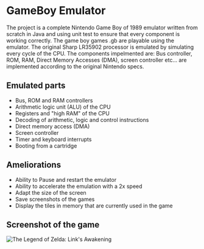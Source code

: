 # GameBoy Emulator
The project is a complete Nintendo Game Boy of 1989 emulator written from scratch in Java and using unit test to ensure that every component is working correctly. The game boy games .gb are playable using the emulator.  The
original Sharp LR35902 processor is emulated by simulating every cycle of the CPU. The components impelmented are: Bus controller, ROM, RAM,
Direct Memory Accesses (DMA), screen controller etc... are implemented according to the
original Nintendo specs.

## Emulated parts

* Bus, ROM and RAM controllers
* Arithmetic logic unit (ALU) of the CPU
* Registers and "high RAM" of the CPU
* Decoding of arithmetic, logic and control instructions
* Direct memory access (DMA)
* Screen controller
* Timer and keyboard interrupts
* Booting from a cartridge

## Ameliorations
* Ability to Pause and restart the emulator
* Ability to accelerate the emulation with a 2x speed
* Adapt the size of the screen
* Save screenshots of the games
* Display the tiles in memory that are currently used in the game


## Screenshot of the game
![The Legend of Zelda: Link's Awakening](screenshot/img_2018-05-29_22-19-15-998.png "
The Legend of Zelda: Link's Awakening") &nbsp;
